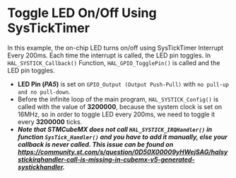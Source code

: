 # Toggle LED On/Off Using SysTickTimer
In this example, the on-chip LED turns on/off using SysTickTimer Interrupt Every 200ms. Each time the interrupt is called, the LED pin toggles. In `HAL_SYSTICK_Callback()` Function, `HAL_GPIO_TogglePin()` is called and the LED pin toggles.
- **LED Pin (_PA5_)** is set on `GPIO_Output (Output Push-Pull)` with `no pull-up and no pull-down`.
- Before the infinite loop of the main program, `HAL_SYSTICK_Config()` is called with the value of **3200000**, because the system clock is set on 16MHz, so in order to toggle LED every 200ms, we need to toggle it every **3200000** ticks.
- ***Note that STMCubeMX does not call `HAL_SYSTICK_IRQHandler()` in function `SysTick_Handler()` and you have to add it manually, else your callback is never called. This issue can be found on https://community.st.com/s/question/0D50X00009yHWejSAG/halsystickirqhandler-call-is-missing-in-cubemx-v5-generated-systickhandler.***
